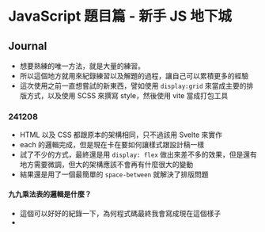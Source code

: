 # JavaScript 題目篇 - 新手 JS 地下城

## Journal

- 想要熟練的唯一方法，就是大量的練習。
- 所以這個地方就用來紀錄練習以及解題的過程，讓自己可以累積更多的經驗
- 這次使用之前一直想嘗試的新東西，譬如使用 `display:grid` 來當成主要的排版方式，以及使用 SCSS 來撰寫 style，然後使用 vite 當成打包工具

### 241208
- HTML 以及 CSS 都跟原本的架構相同，只不過該用 Svelte 來實作
- each 的邏輯完成，但是現在卡在要如何讓樣式跟設計稿一樣
- 試了不少的方式，最終還是用 `display: flex` 做出來差不多的效果，但是還有地方需要微調，但大的架構應該不會再有什麼很大的變動
- 結果還是用了一個最簡單的 `space-between` 就解決了排版問題

#### 九九乘法表的邏輯是什麼？
- 這個可以好好的紀錄一下，為何程式碼最終我會寫成現在這個樣子
- 